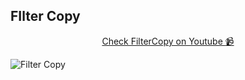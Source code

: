## FIlter Copy
<center>

   [Check FilterCopy on Youtube :video_camera: ](https://www.youtube.com/watch?v=oqO0Nz6V2H0&ab_channel=Bharatsingh)
</center>

![Filter Copy](https://user-images.githubusercontent.com/51924618/216576707-92942120-6f3e-4755-9ce3-3c4b1bd487d0.png)

